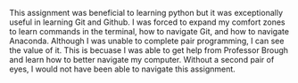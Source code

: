 This assignment was beneficial to learning python but it was exceptionally useful in learning Git and Github. I was forced to expand my comfort zones to learn commands in the terminal, how to navigate Git, and how to navigate Anaconda. Although I was unable to complete pair programming, I can see the value of it. This is becuase I was able to get help from Professor Brough and learn how to better navigate my computer. Without a second pair of eyes, I would not have been able to navigate this assignment. 